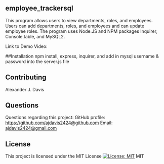 ## employee_trackersql

This program allows users to view departments, roles, and employees. Users can add departments, roles, and employees and can update employee roles. The program uses Node.JS and NPM packages Inquirer, Console.table, and MySQL2.

Link to Demo Video:


##Installation 
npm install, express, inquirer, and add in mysql username & password into the server.js file

## Contributing
Alexander J. Davis
## Questions
Questions regarding this project:
GitHub profile: https://github.com/ajdavis2424@github.com
Email: ajdavis2424@gmail.com

## License
This project is licensed under the MIT License
[![License: MIT](https://img.shields.io/badge/License-MIT-yellow.svg)](https://opensource.org/licenses/MIT)
MIT
